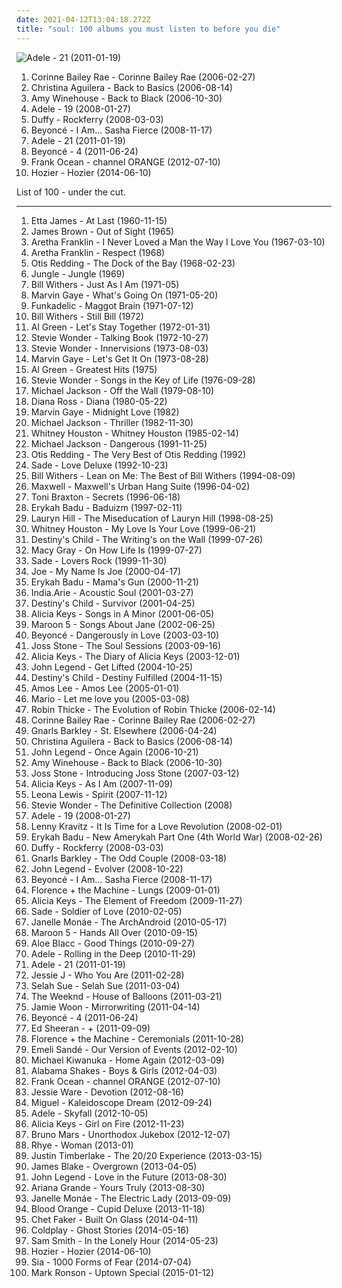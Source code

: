 ```yaml
---
date: 2021-04-12T13:04:18.272Z
title: "soul: 100 albums you must listen to before you die"
---
```

![Adele - 21 (2011-01-19)](http://coverartarchive.org/release/c45e0e0e-48c9-4441-aac3-2f2b34202d3c/5179890174-500.jpg "Adele - 21 (2011-01-19)")
<ol class="albums">
<li data-cover="https://img.discogs.com/cJD9YaMrOcFcA8aD_WRJTCk8vCM=/fit-in/600x595/filters:strip_icc():format(jpeg):mode_rgb():quality(90)/discogs-images/R-3635262-1391952508-1369.jpeg.jpg" data-tags="soul" role="button">Corinne Bailey Rae - Corinne Bailey Rae (2006-02-27)</li>
<li data-cover="http://coverartarchive.org/release/d0445642-1485-3c54-a670-3b577da64906/4161828676-500.jpg" data-tags="pop, soul, rnb" role="button">Christina Aguilera - Back to Basics (2006-08-14)</li>
<li data-cover="http://coverartarchive.org/release/0b0ca6cc-f793-3dd8-9329-611a9fb08ae2/6136527070-500.jpg" data-tags="soul" role="button">Amy Winehouse - Back to Black (2006-10-30)</li>
<li data-cover="http://coverartarchive.org/release/6d4e6692-5ecd-457b-bcd5-85baf51c5e10/5179841564-500.jpg" data-tags="soul" role="button">Adele - 19 (2008-01-27)</li>
<li data-cover="http://coverartarchive.org/release/99eee7d3-a75a-41bd-826f-19a44c53e594/6085827998-500.jpg" data-tags="soul, female vocalists" role="button">Duffy - Rockferry (2008-03-03)</li>
<li data-cover="http://coverartarchive.org/release/d516efe5-0edf-336e-acf8-fc6b5f17048b/9450749917-500.jpg" data-tags="rnb, pop, beyonce" role="button">Beyoncé - I Am... Sasha Fierce (2008-11-17)</li>
<li data-cover="http://coverartarchive.org/release/c45e0e0e-48c9-4441-aac3-2f2b34202d3c/5179890174-500.jpg" data-tags="soul" role="button">Adele - 21 (2011-01-19)</li>
<li data-cover="https://img.discogs.com/37pw8YFxGPhoLgNunypVVlxJ2YY=/fit-in/600x600/filters:strip_icc():format(jpeg):mode_rgb():quality(90)/discogs-images/R-3021612-1541266750-3727.jpeg.jpg" data-tags="rnb, soul" role="button">Beyoncé - 4 (2011-06-24)</li>
<li data-cover="https://img.discogs.com/BTjf4G0FRR-nttzUiJEeYa1ZkcA=/fit-in/600x600/filters:strip_icc():format(jpeg):mode_rgb():quality(90)/discogs-images/R-14470275-1575194734-3163.jpeg.jpg" data-tags="soul, rnb" role="button">Frank Ocean - channel ORANGE (2012-07-10)</li>
<li data-cover="http://coverartarchive.org/release/d893f786-6518-4dd5-beca-8e00589cd41d/11618361045-500.jpg" data-tags="soul, indie rock, blues" role="button">Hozier - Hozier (2014-06-10)</li>
</ol>
List of 100 - under the cut.
<!-- more -->

_________________

<ol class="albums">
<li data-cover="https://img.discogs.com/q7P25HiO4bypP5gJghFgbtXvaFo=/fit-in/300x300/filters:strip_icc():format(jpeg):mode_rgb():quality(90)/discogs-images/R-4168402-1357513912-3825.jpeg.jpg" data-tags="blues" role="button">
Etta James - At Last (1960-11-15)
</li>
<li data-cover="http://coverartarchive.org/release/39220c86-2ed3-4424-b754-eb34d13b7f45/17808718552-500.jpg" data-tags="soul, funk" role="button">
James Brown - Out of Sight (1965)
</li>
<li data-cover="http://coverartarchive.org/release/4b43b2a7-2cab-4f87-9a7e-dfc0913c39ab/9245863212-500.jpg" data-tags="soul" role="button">
Aretha Franklin - I Never Loved a Man the Way I Love You (1967-03-10)
</li>
<li data-cover="https://via.placeholder.com/450" data-tags="soul" role="button">
Aretha Franklin - Respect (1968)
</li>
<li data-cover="https://img.discogs.com/Dhp36agUeeoYw6M8NAWln714sJA=/fit-in/600x620/filters:strip_icc():format(jpeg):mode_rgb():quality(90)/discogs-images/R-4740878-1473527519-9520.jpeg.jpg" data-tags="soul" role="button">
Otis Redding - The Dock of the Bay (1968-02-23)
</li>
<li data-cover="http://coverartarchive.org/release/8d7018ec-2064-49e4-9dbe-2982f753ec20/9129871365-500.jpg" data-tags="soul, uk" role="button">
Jungle - Jungle (1969)
</li>
<li data-cover="https://img.discogs.com/NmsVUmq9vFd1TzISWaEutHROlws=/fit-in/600x589/filters:strip_icc():format(jpeg):mode_rgb():quality(90)/discogs-images/R-9909654-1603646763-2297.jpeg.jpg" data-tags="soul" role="button">
Bill Withers - Just As I Am (1971-05)
</li>
<li data-cover="https://img.discogs.com/_9ng2B8Jgtq2R1FzwZZBmRu2WCQ=/fit-in/600x603/filters:strip_icc():format(jpeg):mode_rgb():quality(90)/discogs-images/R-9984176-1558329508-1528.jpeg.jpg" data-tags="soul" role="button">
Marvin Gaye - What's Going On (1971-05-20)
</li>
<li data-cover="http://coverartarchive.org/release/e0424f4b-0be7-4bae-b163-3f6b63723c41/22562008725-500.jpg" data-tags="funk" role="button">
Funkadelic - Maggot Brain (1971-07-12)
</li>
<li data-cover="https://via.placeholder.com/450" data-tags="soul" role="button">
Bill Withers - Still Bill (1972)
</li>
<li data-cover="http://coverartarchive.org/release/1535079b-be0c-4c09-977e-b6b72fec2550/6268306789-500.jpg" data-tags="soul" role="button">
Al Green - Let's Stay Together (1972-01-31)
</li>
<li data-cover="http://coverartarchive.org/release/cf416ecb-b6b8-3444-aab8-2885a150970c/18781015203-500.jpg" data-tags="soul" role="button">
Stevie Wonder - Talking Book (1972-10-27)
</li>
<li data-cover="http://coverartarchive.org/release/d82dec3e-e077-42d4-ba4f-51b57128e19a/16046182344-500.jpg" data-tags="soul" role="button">
Stevie Wonder - Innervisions (1973-08-03)
</li>
<li data-cover="https://via.placeholder.com/450" data-tags="soul" role="button">
Marvin Gaye - Let's Get It On (1973-08-28)
</li>
<li data-cover="https://img.discogs.com/gwHHf4SwU8F1I517KGbVxkSAb3w=/fit-in/600x599/filters:strip_icc():format(jpeg):mode_rgb():quality(90)/discogs-images/R-4150515-1540840917-4122.jpeg.jpg" data-tags="soul" role="button">
Al Green - Greatest Hits (1975)
</li>
<li data-cover="http://coverartarchive.org/release/ab7b0bf0-b5df-40b5-be73-b121daef595a/6133035956-500.jpg" data-tags="soul" role="button">
Stevie Wonder - Songs in the Key of Life (1976-09-28)
</li>
<li data-cover="http://coverartarchive.org/release/6258e39d-bef4-4d5a-a654-440cf4c4c29a/5349015874-500.jpg" data-tags="pop, disco" role="button">
Michael Jackson - Off the Wall (1979-08-10)
</li>
<li data-cover="https://img.discogs.com/l3pHsob4QXA0qrMV7AYigfjPCBQ=/fit-in/600x547/filters:strip_icc():format(jpeg):mode_rgb():quality(90)/discogs-images/R-1135038-1249251301.jpeg.jpg" data-tags="80s, soul" role="button">
Diana Ross - Diana (1980-05-22)
</li>
<li data-cover="https://img.discogs.com/EVhqRV8PU2HLwFBGXSmNu_JWWaQ=/fit-in/500x499/filters:strip_icc():format(jpeg):mode_rgb():quality(90)/discogs-images/R-6186742-1413218734-2806.jpeg.jpg" data-tags="soul" role="button">
Marvin Gaye - Midnight Love (1982)
</li>
<li data-cover="https://img.discogs.com/LwmOyo0ph8HdcpBpXDq05QZZ5XE=/fit-in/600x835/filters:strip_icc():format(jpeg):mode_rgb():quality(90)/discogs-images/R-14832693-1582465401-9415.jpeg.jpg" data-tags="pop, 80s, michael jackson" role="button">
Michael Jackson - Thriller (1982-11-30)
</li>
<li data-cover="http://coverartarchive.org/release/3811a110-cce0-4ddd-b52f-e12c50190783/1647997357-500.jpg" data-tags="80s, pop, soul, rnb, whitney houston, female vocalists" role="button">
Whitney Houston - Whitney Houston (1985-02-14)
</li>
<li data-cover="http://coverartarchive.org/release/ae5efacd-f75f-432a-9f22-b35d3169d21f/8121279988-500.jpg" data-tags="pop" role="button">
Michael Jackson - Dangerous (1991-11-25)
</li>
<li data-cover="http://coverartarchive.org/release/b9292155-fe7f-3a40-9673-b0fd0355b325/11536129575-500.jpg" data-tags="soul" role="button">
Otis Redding - The Very Best of Otis Redding (1992)
</li>
<li data-cover="http://coverartarchive.org/release/448bd78a-9674-425c-8cf6-7e6de719551d/11371804410-500.jpg" data-tags="soul" role="button">
Sade - Love Deluxe (1992-10-23)
</li>
<li data-cover="https://img.discogs.com/FaX2er6kdAsyNed7FHPIi9tRc4M=/fit-in/350x350/filters:strip_icc():format(jpeg):mode_rgb():quality(90)/discogs-images/R-2654057-1295129981.jpeg.jpg" data-tags="soul" role="button">
Bill Withers - Lean on Me: The Best of Bill Withers (1994-08-09)
</li>
<li data-cover="http://coverartarchive.org/release/e69dbabd-5a61-4147-914b-7e683f096cbc/15210098631-500.jpg" data-tags="soul" role="button">
Maxwell - Maxwell's Urban Hang Suite (1996-04-02)
</li>
<li data-cover="http://coverartarchive.org/release/75196fde-2eb8-453c-b457-9feb86b73351/28311672058-500.jpg" data-tags="soul, 90s, rnb" role="button">
Toni Braxton - Secrets (1996-06-18)
</li>
<li data-cover="http://coverartarchive.org/release/52d8d6a4-5e94-4200-8b02-530940f1ee1d/22530873406-500.jpg" data-tags="soul" role="button">
Erykah Badu - Baduizm (1997-02-11)
</li>
<li data-cover="http://coverartarchive.org/release/0f15251e-7f5a-48bd-bfe2-31a329066371/3037400805-500.jpg" data-tags="soul, rnb" role="button">
Lauryn Hill - The Miseducation of Lauryn Hill (1998-08-25)
</li>
<li data-cover="https://img.discogs.com/wcbeSKP_aB4pvG4rgyduqbSndRQ=/fit-in/600x600/filters:strip_icc():format(jpeg):mode_rgb():quality(90)/discogs-images/R-10368880-1496116674-5471.jpeg.jpg" data-tags="90s, soul, rnb, pop, female vocalists" role="button">
Whitney Houston - My Love Is Your Love (1999-06-21)
</li>
<li data-cover="http://coverartarchive.org/release/b9de19dd-bf35-4ef6-bbcd-fd9240693658/5669916745-500.jpg" data-tags="rnb" role="button">
Destiny's Child - The Writing's on the Wall (1999-07-26)
</li>
<li data-cover="http://coverartarchive.org/release/f7433ff5-35e6-48c2-8503-c2d046540d5d/21406735668-500.jpg" data-tags="soul" role="button">
Macy Gray - On How Life Is (1999-07-27)
</li>
<li data-cover="http://coverartarchive.org/release/5386e7b7-f4a1-3e5d-ad03-7608f3696bd9/13088515497-500.jpg" data-tags="soul, sade" role="button">
Sade - Lovers Rock (1999-11-30)
</li>
<li data-cover="https://via.placeholder.com/450" data-tags="joe, my name is joe, soul, rnb" role="button">
Joe - My Name Is Joe (2000-04-17)
</li>
<li data-cover="https://img.discogs.com/I8hP5wDwaFIBa5uKe0z0fDNNxV8=/fit-in/600x602/filters:strip_icc():format(jpeg):mode_rgb():quality(90)/discogs-images/R-16189786-1605737307-1687.jpeg.jpg" data-tags="soul, neo-soul" role="button">
Erykah Badu - Mama's Gun (2000-11-21)
</li>
<li data-cover="http://coverartarchive.org/release/778cf2aa-9005-42f9-9996-d70712b2c254/5765282910-500.jpg" data-tags="soul" role="button">
India.Arie - Acoustic Soul (2001-03-27)
</li>
<li data-cover="https://via.placeholder.com/450" data-tags="rnb" role="button">
Destiny's Child - Survivor (2001-04-25)
</li>
<li data-cover="http://coverartarchive.org/release/f9e26af6-a546-484f-b409-e71da896fc64/10741523166-500.jpg" data-tags="soul, rnb" role="button">
Alicia Keys - Songs in A Minor (2001-06-05)
</li>
<li data-cover="https://via.placeholder.com/450" data-tags="maroon 5, pop, rock, pop rock" role="button">
Maroon 5 - Songs About Jane (2002-06-25)
</li>
<li data-cover="https://img.discogs.com/BVQSqwGvZqrlONoIw9PsAxZYP78=/fit-in/600x599/filters:strip_icc():format(jpeg):mode_rgb():quality(90)/discogs-images/R-963273-1280519042.jpeg.jpg" data-tags="rnb" role="button">
Beyoncé - Dangerously in Love (2003-03-10)
</li>
<li data-cover="http://coverartarchive.org/release/c5b2540a-3aa3-33e2-8d28-8160aeae0973/22070775394-500.jpg" data-tags="soul" role="button">
Joss Stone - The Soul Sessions (2003-09-16)
</li>
<li data-cover="http://coverartarchive.org/release/287a913d-41d8-4e44-bed8-6bc5278bd997/1576712437-500.jpg" data-tags="soul, rnb, alicia keys" role="button">
Alicia Keys - The Diary of Alicia Keys (2003-12-01)
</li>
<li data-cover="https://img.discogs.com/6o0kSzwGbQoieBogv-1J7NZu0OU=/fit-in/600x588/filters:strip_icc():format(jpeg):mode_rgb():quality(90)/discogs-images/R-590002-1348400015-6358.jpeg.jpg" data-tags="soul, rnb" role="button">
John Legend - Get Lifted (2004-10-25)
</li>
<li data-cover="https://img.discogs.com/p3iuoIT_ocpEwZAzxDdx-ZVVRmU=/fit-in/500x437/filters:strip_icc():format(jpeg):mode_rgb():quality(90)/discogs-images/R-2022934-1259106451.jpeg.jpg" data-tags="rnb" role="button">
Destiny's Child - Destiny Fulfilled (2004-11-15)
</li>
<li data-cover="http://coverartarchive.org/release/21a61aea-caa7-4f5c-887e-960a0a479bbd/19505380379-500.jpg" data-tags="soul" role="button">
Amos Lee - Amos Lee (2005-01-01)
</li>
<li data-cover="http://coverartarchive.org/release/d601fa18-a4a1-4874-9f47-72f1f1191b8c/8733516237-500.jpg" data-tags="soul" role="button">
Mario - Let me love you (2005-03-08)
</li>
<li data-cover="http://coverartarchive.org/release/0c0fdc8c-8913-464b-b5fc-90a151b7553c/1363185432-500.jpg" data-tags="robin thicke, rnb, soul" role="button">
Robin Thicke - The Evolution of Robin Thicke (2006-02-14)
</li>
<li data-cover="https://img.discogs.com/cJD9YaMrOcFcA8aD_WRJTCk8vCM=/fit-in/600x595/filters:strip_icc():format(jpeg):mode_rgb():quality(90)/discogs-images/R-3635262-1391952508-1369.jpeg.jpg" data-tags="soul" role="button">
Corinne Bailey Rae - Corinne Bailey Rae (2006-02-27)
</li>
<li data-cover="http://coverartarchive.org/release/c1611009-48c0-4171-a26d-698a57cfde9e/3985245895-500.jpg" data-tags="funk, soul" role="button">
Gnarls Barkley - St. Elsewhere (2006-04-24)
</li>
<li data-cover="http://coverartarchive.org/release/d0445642-1485-3c54-a670-3b577da64906/4161828676-500.jpg" data-tags="pop, soul, rnb" role="button">
Christina Aguilera - Back to Basics (2006-08-14)
</li>
<li data-cover="http://coverartarchive.org/release/2fa5e0f9-c83b-44cb-bd90-7899efc1417b/8994651148-500.jpg" data-tags="soul, john legend, rnb" role="button">
John Legend - Once Again (2006-10-21)
</li>
<li data-cover="http://coverartarchive.org/release/0b0ca6cc-f793-3dd8-9329-611a9fb08ae2/6136527070-500.jpg" data-tags="soul" role="button">
Amy Winehouse - Back to Black (2006-10-30)
</li>
<li data-cover="http://coverartarchive.org/release/7f6744e0-893a-300c-a091-89cd68a795f9/4191054363-500.jpg" data-tags="soul" role="button">
Joss Stone - Introducing Joss Stone (2007-03-12)
</li>
<li data-cover="http://coverartarchive.org/release/95bcbbcb-af3e-3304-8f16-0b8db7ce10f1/17669063042-500.jpg" data-tags="soul, rnb" role="button">
Alicia Keys - As I Am (2007-11-09)
</li>
<li data-cover="https://img.discogs.com/xseI3kwe7VFwDf7uiq0iHeuGqPo=/fit-in/600x523/filters:strip_icc():format(jpeg):mode_rgb():quality(90)/discogs-images/R-1555639-1599282424-8912.jpeg.jpg" data-tags="leona lewis, pop" role="button">
Leona Lewis - Spirit (2007-11-12)
</li>
<li data-cover="http://coverartarchive.org/release/de460668-d617-45ac-b4bd-7e5bc1d2c4b0/9252634597-500.jpg" data-tags="soul" role="button">
Stevie Wonder - The Definitive Collection (2008)
</li>
<li data-cover="http://coverartarchive.org/release/6d4e6692-5ecd-457b-bcd5-85baf51c5e10/5179841564-500.jpg" data-tags="soul" role="button">
Adele - 19 (2008-01-27)
</li>
<li data-cover="http://coverartarchive.org/release/46a01402-c284-4141-bbfe-1d8a5896dce2/17640822148-500.jpg" data-tags="rock" role="button">
Lenny Kravitz - It Is Time for a Love Revolution (2008-02-01)
</li>
<li data-cover="https://via.placeholder.com/450" data-tags="soul, neo-soul" role="button">
Erykah Badu - New Amerykah Part One (4th World War) (2008-02-26)
</li>
<li data-cover="http://coverartarchive.org/release/99eee7d3-a75a-41bd-826f-19a44c53e594/6085827998-500.jpg" data-tags="soul, female vocalists" role="button">
Duffy - Rockferry (2008-03-03)
</li>
<li data-cover="http://coverartarchive.org/release/8cf0b731-8d1c-37d7-9a03-a2734df4c22b/5685858560-500.jpg" data-tags="soul, funk" role="button">
Gnarls Barkley - The Odd Couple (2008-03-18)
</li>
<li data-cover="https://img.discogs.com/iCEWQF2PnDjvsJWGwAw8vH5R6ZE=/fit-in/600x522/filters:strip_icc():format(jpeg):mode_rgb():quality(90)/discogs-images/R-2057789-1261411597.jpeg.jpg" data-tags="soul" role="button">
John Legend - Evolver (2008-10-22)
</li>
<li data-cover="http://coverartarchive.org/release/d516efe5-0edf-336e-acf8-fc6b5f17048b/9450749917-500.jpg" data-tags="rnb, pop, beyonce" role="button">
Beyoncé - I Am... Sasha Fierce (2008-11-17)
</li>
<li data-cover="http://coverartarchive.org/release/11572329-7330-36eb-bcfb-787987c783be/9704570995-500.jpg" data-tags="indie" role="button">
Florence + the Machine - Lungs (2009-01-01)
</li>
<li data-cover="http://coverartarchive.org/release/a34aaf89-1aeb-31e7-847d-ec3223ccb2ff/1577578205-500.jpg" data-tags="rnb, soul" role="button">
Alicia Keys - The Element of Freedom (2009-11-27)
</li>
<li data-cover="http://coverartarchive.org/release/06697697-6019-31eb-b5a0-f7bc3c861bbe/4896141275-500.jpg" data-tags="soul" role="button">
Sade - Soldier of Love (2010-02-05)
</li>
<li data-cover="http://coverartarchive.org/release/14ae1a9c-9e8e-3ae5-87f2-3bf68b9feefd/8899038012-500.jpg" data-tags="soul, funk" role="button">
Janelle Monáe - The ArchAndroid (2010-05-17)
</li>
<li data-cover="https://img.discogs.com/4sJ6SVYCfJ7DnGKLNrUN3vvIINE=/fit-in/600x600/filters:strip_icc():format(jpeg):mode_rgb():quality(90)/discogs-images/R-2523213-1476638969-6988.jpeg.jpg" data-tags="pop, maroon 5" role="button">
Maroon 5 - Hands All Over (2010-09-15)
</li>
<li data-cover="http://coverartarchive.org/release/2c5627f5-f1b6-43ab-a2cd-14d9775fd9ad/23141070841-500.jpg" data-tags="soul" role="button">
Aloe Blacc - Good Things (2010-09-27)
</li>
<li data-cover="https://img.discogs.com/rszIWLAItrXcGoXSeyZLZDKLqew=/fit-in/500x511/filters:strip_icc():format(jpeg):mode_rgb():quality(90)/discogs-images/R-3143569-1373113252-1702.jpeg.jpg" data-tags="female vocalists, adele" role="button">
Adele - Rolling in the Deep (2010-11-29)
</li>
<li data-cover="http://coverartarchive.org/release/c45e0e0e-48c9-4441-aac3-2f2b34202d3c/5179890174-500.jpg" data-tags="soul" role="button">
Adele - 21 (2011-01-19)
</li>
<li data-cover="http://coverartarchive.org/release/cae1712f-0423-4398-bc8a-f458bf7a45c2/14000252347-500.jpg" data-tags="pop" role="button">
Jessie J - Who You Are (2011-02-28)
</li>
<li data-cover="http://coverartarchive.org/release/5f3cddae-9f6f-4b46-b0cf-5686c90f84ca/2097171191-500.jpg" data-tags="soul" role="button">
Selah Sue - Selah Sue (2011-03-04)
</li>
<li data-cover="http://coverartarchive.org/release/61784ca8-f1a9-4cf8-8452-b5c7076a6fc0/1925635860-500.jpg" data-tags="r&b, rnb, electronic" role="button">
The Weeknd - House of Balloons (2011-03-21)
</li>
<li data-cover="http://coverartarchive.org/release/8164140b-6d5f-3a69-a19a-6785446191e9/852058673-500.jpg" data-tags="soul" role="button">
Jamie Woon - Mirrorwriting (2011-04-14)
</li>
<li data-cover="https://img.discogs.com/37pw8YFxGPhoLgNunypVVlxJ2YY=/fit-in/600x600/filters:strip_icc():format(jpeg):mode_rgb():quality(90)/discogs-images/R-3021612-1541266750-3727.jpeg.jpg" data-tags="rnb, soul" role="button">
Beyoncé - 4 (2011-06-24)
</li>
<li data-cover="http://coverartarchive.org/release/94ad3a58-a1cc-46a3-acf4-9cb6c1d6f032/16111056293-500.jpg" data-tags="pop, british, acoustic, ed sheeran" role="button">
Ed Sheeran - + (2011-09-09)
</li>
<li data-cover="http://coverartarchive.org/release/c4cd4554-e6c2-4474-9e03-305b586007a1/17890002299-500.jpg" data-tags="indie, female vocalists" role="button">
Florence + the Machine - Ceremonials (2011-10-28)
</li>
<li data-cover="http://coverartarchive.org/release/b4bef32f-aab1-4b98-a85c-2b122ca93134/4150263402-500.jpg" data-tags="soul" role="button">
Emeli Sandé - Our Version of Events (2012-02-10)
</li>
<li data-cover="https://img.discogs.com/qu9UGDU9mzKreYD3cCdfwuBK97o=/fit-in/600x595/filters:strip_icc():format(jpeg):mode_rgb():quality(90)/discogs-images/R-3474861-1587716065-7822.jpeg.jpg" data-tags="soul" role="button">
Michael Kiwanuka - Home Again (2012-03-09)
</li>
<li data-cover="https://img.discogs.com/Sx2GoX-oNB9S0Hba5pduTHWZE7A=/fit-in/600x546/filters:strip_icc():format(jpeg):mode_rgb():quality(90)/discogs-images/R-3521164-1378815509-2198.jpeg.jpg" data-tags="blues, rock, soul, 10s" role="button">
Alabama Shakes - Boys & Girls (2012-04-03)
</li>
<li data-cover="https://img.discogs.com/BTjf4G0FRR-nttzUiJEeYa1ZkcA=/fit-in/600x600/filters:strip_icc():format(jpeg):mode_rgb():quality(90)/discogs-images/R-14470275-1575194734-3163.jpeg.jpg" data-tags="soul, rnb" role="button">
Frank Ocean - channel ORANGE (2012-07-10)
</li>
<li data-cover="http://coverartarchive.org/release/aa7078c2-9b77-41ca-97bf-5364f838da88/1819429738-500.jpg" data-tags="soul" role="button">
Jessie Ware - Devotion (2012-08-16)
</li>
<li data-cover="http://coverartarchive.org/release/a2dd3c28-468d-44f8-af28-04d84eb14b0b/2367021425-500.jpg" data-tags="soul, rnb" role="button">
Miguel - Kaleidoscope Dream (2012-09-24)
</li>
<li data-cover="https://img.discogs.com/HFkTedHFU_n7DiYFsLbpUulZNHY=/fit-in/419x418/filters:strip_icc():format(jpeg):mode_rgb():quality(90)/discogs-images/R-3925759-1349456520-4101.jpeg.jpg" data-tags="adele" role="button">
Adele - Skyfall (2012-10-05)
</li>
<li data-cover="http://coverartarchive.org/release/7a032865-3754-4659-9f34-ec7ec48a95ea/17147368325-500.jpg" data-tags="soul" role="button">
Alicia Keys - Girl on Fire (2012-11-23)
</li>
<li data-cover="http://coverartarchive.org/release/3cd7117c-b98c-4b3b-80fd-ffb978ed64d3/11541481170-500.jpg" data-tags="pop, r&b" role="button">
Bruno Mars - Unorthodox Jukebox (2012-12-07)
</li>
<li data-cover="http://coverartarchive.org/release/7dfd5c40-ee28-4fda-8369-fe3748f75930/3612285293-500.jpg" data-tags="soul, sophisti-pop" role="button">
Rhye - Woman (2013-01)
</li>
<li data-cover="http://coverartarchive.org/release/bd2a6877-71a3-4819-b2bb-b373deb3a756/8227935106-500.jpg" data-tags="pop" role="button">
Justin Timberlake - The 20/20 Experience (2013-03-15)
</li>
<li data-cover="https://img.discogs.com/cNjibLSsY9wA6qRnZUanNo5xtbQ=/fit-in/600x600/filters:strip_icc():format(jpeg):mode_rgb():quality(90)/discogs-images/R-4447618-1462518825-2838.jpeg.jpg" data-tags="electronic, soul" role="button">
James Blake - Overgrown (2013-04-05)
</li>
<li data-cover="http://coverartarchive.org/release/da998b90-83d6-43ea-9a46-55ce0fba83e4/5554522707-500.jpg" data-tags="soul" role="button">
John Legend - Love in the Future (2013-08-30)
</li>
<li data-cover="http://coverartarchive.org/release/e32719b7-0528-479c-992e-1b5ec4ebbb4a/9148397078-500.jpg" data-tags="pop" role="button">
Ariana Grande - Yours Truly (2013-08-30)
</li>
<li data-cover="https://img.discogs.com/OtyXaiP218RcrUyzxtkfaSFCefU=/fit-in/600x597/filters:strip_icc():format(jpeg):mode_rgb():quality(90)/discogs-images/R-4896670-1599509523-4252.jpeg.jpg" data-tags="soul, rnb" role="button">
Janelle Monáe - The Electric Lady (2013-09-09)
</li>
<li data-cover="http://coverartarchive.org/release/b825c5c2-ebe3-4c84-91f8-c27e75dbc684/19238888629-500.jpg" data-tags="rnb, soul, 2010s" role="button">
Blood Orange - Cupid Deluxe (2013-11-18)
</li>
<li data-cover="http://coverartarchive.org/release/717dd194-1abf-4ac0-85b9-be8c844cf4d8/23657161714-500.jpg" data-tags="soul" role="button">
Chet Faker - Built On Glass (2014-04-11)
</li>
<li data-cover="http://coverartarchive.org/release/49dab146-5393-4686-bb79-efbb1fa43648/22395430275-500.jpg" data-tags="pop, electronic, alternative, alternative rock, coldplay" role="button">
Coldplay - Ghost Stories (2014-05-16)
</li>
<li data-cover="http://coverartarchive.org/release/e005fa83-f67d-475d-bc17-8a147de390de/25244312194-500.jpg" data-tags="pop, soul" role="button">
Sam Smith - In the Lonely Hour (2014-05-23)
</li>
<li data-cover="http://coverartarchive.org/release/d893f786-6518-4dd5-beca-8e00589cd41d/11618361045-500.jpg" data-tags="soul, indie rock, blues" role="button">
Hozier - Hozier (2014-06-10)
</li>
<li data-cover="http://coverartarchive.org/release/e6d7ebd8-9de1-4e94-b390-3975e603a66d/7724907354-500.jpg" data-tags="pop" role="button">
Sia - 1000 Forms of Fear (2014-07-04)
</li>
<li data-cover="http://coverartarchive.org/release/04ea8e96-ef0e-441c-9594-7128addc3951/10315151525-500.jpg" data-tags="funk, pop" role="button">
Mark Ronson - Uptown Special (2015-01-12)
</li>
</ol>